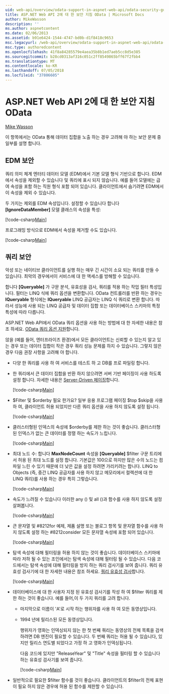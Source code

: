 ```yaml
---
uid: web-api/overview/odata-support-in-aspnet-web-api/odata-security-guidance
title: ASP.NET Web API 2에 대 한 보안 지침 OData | Microsoft Docs
author: MikeWasson
description: ''
ms.author: aspnetcontent
ms.date: 02/06/2013
ms.assetid: b91e6424-1544-4747-bd0b-d1f8418c9653
msc.legacyurl: /web-api/overview/odata-support-in-aspnet-web-api/odata-security-guidance
msc.type: authoredcontent
ms.openlocfilehash: 41f8a84285579e4aea35b8b1ed7aeb5cc8d5e385
ms.sourcegitcommit: b28cd0313af316c051c2ff8549865bff67f2fbb4
ms.translationtype: MT
ms.contentlocale: ko-KR
ms.lasthandoff: 07/05/2018
ms.locfileid: "37806605"
---
```

<a name="security-guidance-for-aspnet-web-api-2-odata"></a>ASP.NET Web API 2에 대 한 보안 지침 OData
====================
[Mike Wasson](https://github.com/MikeWasson)

이 항목에서는 OData 통해 데이터 집합을 노출 하는 경우 고려해 야 하는 보안 문제 중 일부를 설명 합니다.

## <a name="edm-security"></a>EDM 보안

쿼리 의미 체계 엔터티 데이터 모델 (EDM)에서 기본 모델 형식 기반으로 합니다. EDM에서 속성을 제외할 수 있습니다 및 쿼리에 표시 되지 않습니다. 예를 들어 모델에는 급여 속성을 포함 하는 직원 형식 포함 되어 있습니다. 클라이언트에서 숨기려면 EDM에서이 속성을 제외 수 있습니다.

두 가지는 제외를 EDM 속성입니다. 설정할 수 있습니다 합니다 **[IgnoreDataMember]** 모델 클래스의 속성을 특성:

[!code-csharp[Main](odata-security-guidance/samples/sample1.cs)]

프로그래밍 방식으로 EDM에서 속성을 제거할 수도 있습니다.

[!code-csharp[Main](odata-security-guidance/samples/sample2.cs)]

## <a name="query-security"></a>쿼리 보안

악성 또는 네이티브 클라이언트를 실행 하는 매우 긴 시간이 소요 되는 쿼리를 만들 수 있습니다. 최악의 경우에서이 서비스에 대 한 액세스를 방해할 수 있습니다.

합니다 **[Queryable]** 가 구문 분석, 유효성을 검사, 쿼리를 적용 하는 작업 필터 특성입니다. 필터는 LINQ 식에 쿼리 옵션을 변환합니다. OData 컨트롤러를 반환 하는 경우는 **IQueryable** 형식에는 **IQueryable** LINQ 공급자는 LINQ 식 쿼리로 변환 합니다. 따라서 성능에 사용 되는 LINQ 공급자 및 데이터 집합 또는 데이터베이스 스키마의 특정 특성에 따라 다릅니다.

ASP.NET Web API에서 OData 쿼리 옵션을 사용 하는 방법에 대 한 자세한 내용은 참조 하세요. [OData 쿼리 옵션 지원](supporting-odata-query-options.md)합니다.

않을 (예를 들어, 엔터프라이즈 환경)에서 모든 클라이언트는 신뢰할 수 있는지 알고 있는 경우 또는 데이터 집합이 작은 경우 쿼리 성능 문제를 하지 수 있습니다. 그렇지 않은 경우 다음 권장 사항을 고려해 야 합니다.

- 다양 한 쿼리를 사용 하 여 서비스를 테스트 하 고 DB를 프로 파일링 합니다.
- 한 쿼리에서 큰 데이터 집합을 반환 하지 않으려면 서버 기반 페이징이 사용 하도록 설정 합니다. 자세한 내용은 [Server-Driven 페이징](supporting-odata-query-options.md#server-paging)합니다. 

    [!code-csharp[Main](odata-security-guidance/samples/sample3.cs)]
- $Filter 및 $orderby 필요 한가요? 일부 응용 프로그램 페이징 $top $skip을 사용 하 여, 클라이언트 허용 되었지만 다른 쿼리 옵션을 사용 하지 않도록 설정 됩니다. 

    [!code-csharp[Main](odata-security-guidance/samples/sample4.cs)]
- 클러스터형된 인덱스의 속성에 $orderby를 제한 하는 것이 좋습니다. 클러스터형된 인덱스가 없는 큰 데이터를 정렬 하는 속도가 느립니다. 

    [!code-csharp[Main](odata-security-guidance/samples/sample5.cs)]
- 최대 노드 수: 합니다 **MaxNodeCount** 속성을 **[Queryable]** $filter 구문 트리에서 허용 된 최대 노드를 설정 합니다. 기본값은 100으로 하지만 많은 수의 노드는 컴파일 느린 수 있기 때문에 더 낮은 값을 설정 하려면 가리키려는 합니다. LINQ to Objects (즉, 중간 LINQ 공급자를 사용 하지 않고 메모리에서 컬렉션에 대 한 LINQ 쿼리)를 사용 하는 경우 특히 그렇습니다. 

    [!code-csharp[Main](odata-security-guidance/samples/sample6.cs)]
- 속도가 느려질 수 있습니다 이러한 any () 및 all ()과 함수를 사용 하지 않도록 설정 살펴봅니다. 

    [!code-csharp[Main](odata-security-guidance/samples/sample7.cs)]
- 큰 문자열 및 #8212for 예제, 제품 설명 또는 블로그 항목 및 문자열 함수를 사용 하지 않도록 설정 하는 #8212consider 모든 문자열 속성에 포함 되어 있습니다. 

    [!code-csharp[Main](odata-security-guidance/samples/sample8.cs)]
- 탐색 속성에 대해 필터링을 허용 하지 않는 것이 좋습니다. 데이터베이스 스키마에 따라 저하 될 수 있는 조인에서는 탐색 속성에 대해 필터링 될 수 있습니다. 다음 코드에서는 탐색 속성에 대해 필터링을 방지 하는 쿼리 검사기를 보여 줍니다. 쿼리 유효성 검사기에 대 한 자세한 내용은 참조 하세요. [쿼리 유효성 검사](supporting-odata-query-options.md#query-validation)합니다. 

    [!code-csharp[Main](odata-security-guidance/samples/sample9.cs)]
- 데이터베이스에 대 한 사용자 지정 된 유효성 검사기를 작성 하 여 $filter 쿼리를 제한 하는 것이 좋습니다. 예를 들어,이 두 가지 쿼리를 고려 합니다. 

  - 마지막으로 이름이 'A'로 시작 하는 행위자를 사용 하 여 모든 동영상입니다.
  - 1994 년에 릴리스된 모든 동영상입니다.

    행위자가 영화는 인덱싱되지 않는 한 첫 번째 쿼리는 동영상의 전체 목록을 검색 하려면 DB 엔진이 필요할 수 있습니다. 두 번째 쿼리는 허용 될 수 있습니다, 있지만 릴리스 연도별 되었다고 가정 하 고 영화가 인덱싱됩니다.

    다음 코드에 있지만 "ReleaseYear" 및 "Title" 속성을 필터링 할 수 있습니다 하는 유효성 검사기를 보여 줍니다.

    [!code-csharp[Main](odata-security-guidance/samples/sample10.cs)]
- 일반적으로 필요한 $filter 함수를 것이 좋습니다. 클라이언트의 $filter의 전체 표현이 필요 하지 않은 경우에 허용 된 함수를 제한할 수 있습니다.
